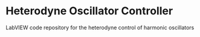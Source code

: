 # Heterodyne Oscillator Controller

LabVIEW code repository for the heterodyne control of harmonic oscillators
